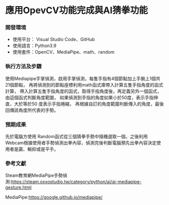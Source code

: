 # 應用OpevCV功能完成與AI猜拳功能

### 開發環境
* 使用平台： Visual Studio Code、GitHub
* 使用語言：Python3.9
* 使用套件：OpenCV、MediaPipe、math、random
### 執行方法及步驟
使用Mediapipe手掌偵測，啟用手掌偵測，每隻手指有4個節點加上手腕上1個共21個節點，
再將偵測到的節點座標利用math函式庫帶入計算五隻手指角度的函式計算，
帶入計算五隻手指角度的函式，取得手指角度後，再定義另外一個函式，由這個函式判斷角度範圍，
如果偵測到手指的角度如果小於50度，表示手指伸直，大於等於50 度表示手指捲縮，
再根據自訂的角度範圍判斷傳入的角度，最後回傳該角度所代表的手勢。
### 預期成果
先於電腦方使用 Random函式從三個猜拳手勢中隨機選取一個，之後利用Webcam根據使用者手勢偵測出拳內容，偵測完後判斷電腦預先出拳內容決定使用者是贏、輸抑或是平手。

### 參考文獻
Steam教育網MediaPipe手勢偵測:https://steam.oxxostudio.tw/category/python/ai/ai-mediapipe-gesture.html

MediaPipe:https://google.github.io/mediapipe/
